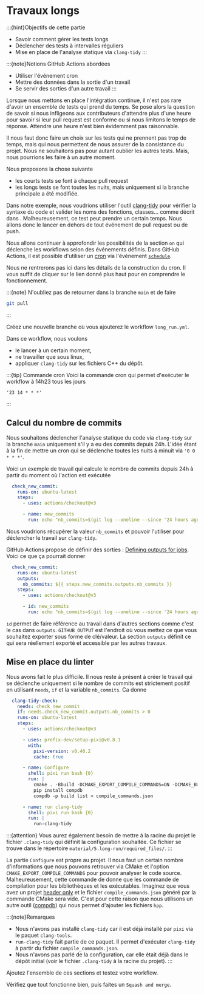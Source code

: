 # Travaux longs

:::{hint}Objectifs de cette partie
- Savoir comment gérer les tests longs
- Déclencher des tests à intervalles réguliers
- Mise en place de l'analyse statique via `clang-tidy`
:::

:::{note}Notions GitHub Actions abordées
- Utiliser l'événement cron
- Mettre des données dans la sortie d'un travail
- Se servir des sorties d'un autre travail
:::

Lorsque nous mettons en place l'intégration continue, il n'est pas rare d'avoir un ensemble de tests qui prend du temps. Se pose alors la question de savoir si nous infligeons aux contributeurs d'attendre plus d'une heure pour savoir si leur pull request est conforme ou si nous limitons le temps de réponse. Attendre une heure n'est bien évidemment pas raisonnable.

Il nous faut donc faire un choix sur les tests qui ne prennent pas trop de temps, mais qui nous permettent de nous assurer de la consistance du projet. Nous ne souhaitons pas pour autant oublier les autres tests. Mais, nous pourrions les faire à un autre moment.

Nous proposons la chose suivante
- les courts tests se font à chaque pull request
- les longs tests se font toutes les nuits, mais uniquement si la branche principale a été modifiée.

Dans notre exemple, nous voudrions utiliser l'outil [clang-tidy](https://clang.llvm.org/extra/clang-tidy/) pour vérifier la syntaxe du code et valider les noms des fonctions, classes... comme décrit dans [](#l-analyse-statique). Malheureusement, ce test peut prendre un certain temps. Nous allons donc le lancer en dehors de tout événement de pull request ou de push.

Nous allons continuer à approfondir les possibilités de la section `on` qui déclenche les workflows selon des événements définis. Dans GitHub Actions, il est possible d'utiliser un [cron](https://pubs.opengroup.org/onlinepubs/9699919799/utilities/crontab.html#tag_20_25_07) via l'événement [`schedule`](https://docs.github.com/actions/using-workflows/events-that-trigger-workflows#schedule).

Nous ne rentrerons pas ici dans les détails de la construction du cron. Il vous suffit de cliquer sur le lien donné plus haut pour en comprendre le fonctionnement.

:::{note}
N'oubliez pas de retourner dans la branche `main` et de faire

```bash
git pull
```
:::

Créez une nouvelle branche où vous ajouterez le workflow `long_run.yml`.

Dans ce workflow, nous voulons

- le lancer à un certain moment,
- ne travailler que sous linux,
- appliquer `clang-tidy` sur les fichiers C++ du dépôt.

:::{tip} Commande cron
Voici la commande cron qui permet d'exécuter le workflow à 14h23 tous les jours

```text
'23 14 * * *'
```
:::


## Calcul du nombre de commits

Nous souhaitons déclencher l'analyse statique du code via `clang-tidy` sur la branche `main` uniquement s'il y a eu des commits depuis 24h. L'idée étant à la fin de mettre un cron qui se déclenche toutes les nuits à minuit via `'0 0 * * *'`.

Voici un exemple de travail qui calcule le nombre de commits depuis 24h à partir du moment où l'action est exécutée

```yaml
  check_new_commit:
    runs-on: ubuntu-latest
    steps:
      - uses: actions/checkout@v3

      - name: new_commits
        run: echo "nb_commits=$(git log --oneline --since '24 hours ago' | wc -l)"
```

Nous voudrions récupérer la valeur `nb_commits` et pouvoir l'utiliser pour déclencher le travail sur `clang-tidy`.

GitHub Actions propose de définir des sorties : [Defining outputs for jobs](https://docs.github.com/actions/using-jobs/defining-outputs-for-jobs). Voici ce que ça pourrait donner

```yaml
  check_new_commit:
    runs-on: ubuntu-latest
    outputs:
      nb_commits: ${{ steps.new_commits.outputs.nb_commits }}
    steps:
      - uses: actions/checkout@v3

      - id: new_commits
        run: echo "nb_commits=$(git log --oneline --since '24 hours ago' | wc -l)" >> $GITHUB_OUTPUT
```

`id` permet de faire référence au travail dans d'autres sections comme c'est le cas dans `outputs`. `GITHUB_OUTPUT` est l'endroit où vous mettez ce que vous souhaitez exporter sous forme de clé/valeur. La section `outputs` définit ce qui sera réellement exporté et accessible par les autres travaux.

## Mise en place du linter

Nous avons fait le plus difficile. Il nous reste à présent à créer le travail qui se déclenche uniquement si le nombre de commits est strictement positif en utilisant `needs`, `if` et la variable `nb_commits`. Ca donne

```yaml
  clang-tidy-check:
    needs: check_new_commit
    if: needs.check_new_commit.outputs.nb_commits > 0
    runs-on: ubuntu-latest
    steps:
      - uses: actions/checkout@v3

      - uses: prefix-dev/setup-pixi@v0.8.1
        with:
          pixi-version: v0.40.2
          cache: true

      - name: Configure
        shell: pixi run bash {0}
        run: |
          cmake . -Bbuild -DCMAKE_EXPORT_COMPILE_COMMANDS=ON -DCMAKE_BUILD_TYPE=Debug -DBUILD_EXAMPLES=ON
          pip install compdb
          compdb -p build list > compile_commands.json

      - name: run clang-tidy
        shell: pixi run bash {0}
        run: |
          run-clang-tidy
```

:::{attention}
Vous aurez également besoin de mettre à la racine du projet le fichier `.clang-tidy` qui définit la configuration souhaitée. Ce fichier se trouve dans le répertoire `material/5.long-run/required_files/`.
:::

La partie `Configure` est propre au projet. Il nous faut un certain nombre d'informations que nous pouvons retrouver via CMake et l'option `CMAKE_EXPORT_COMPILE_COMMANDS` pour pouvoir analyser le code source. Malheureusement, cette commande de donne que les commande de compilation pour les bibliothèques et les exécutables. Imaginez que vous avez un projet [header only](https://en.wikipedia.org/wiki/Header-only) et le fichier `compile_commands.json` généré par la commande CMake sera vide. C'est pour cette raison que nous utilisons un autre outil ([compdb](https://github.com/Sarcasm/compdb)) qui nous permet d'ajouter les fichiers `hpp`.

:::{note}Remarques
- Nous n'avons pas installé `clang-tidy` car il est déjà installé par `pixi` via le paquet `clang-tools`.
- `run-clang-tidy` fait partie de ce paquet. Il permet d'exécuter `clang-tidy` à partir du fichier `compile_commands.json`.
- Nous n'avons pas parlé de la configuration, car elle était déjà dans le dépôt initial (voir le fichier `.clang-tidy` à la racine du projet).
:::

Ajoutez l'ensemble de ces sections et testez votre workflow.

Vérifiez que tout fonctionne bien, puis faites un `Squash and merge`.
